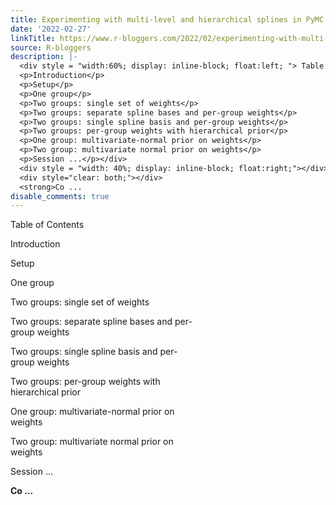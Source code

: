 ```yaml
---
title: Experimenting with multi-level and hierarchical splines in PyMC
date: '2022-02-27'
linkTitle: https://www.r-bloggers.com/2022/02/experimenting-with-multi-level-and-hierarchical-splines-in-pymc/
source: R-bloggers
description: |-
  <div style = "width:60%; display: inline-block; float:left; "> Table of Contents</p>
  <p>Introduction</p>
  <p>Setup</p>
  <p>One group</p>
  <p>Two groups: single set of weights</p>
  <p>Two groups: separate spline bases and per-group weights</p>
  <p>Two groups: single spline basis and per-group weights</p>
  <p>Two groups: per-group weights with hierarchical prior</p>
  <p>One group: multivariate-normal prior on weights</p>
  <p>Two group: multivariate normal prior on weights</p>
  <p>Session ...</p></div>
  <div style = "width: 40%; display: inline-block; float:right;"></div>
  <div style="clear: both;"></div>
  <strong>Co ...
disable_comments: true
---
```

<div style = "width:60%; display: inline-block; float:left; "> Table of Contents</p>
<p>Introduction</p>
<p>Setup</p>
<p>One group</p>
<p>Two groups: single set of weights</p>
<p>Two groups: separate spline bases and per-group weights</p>
<p>Two groups: single spline basis and per-group weights</p>
<p>Two groups: per-group weights with hierarchical prior</p>
<p>One group: multivariate-normal prior on weights</p>
<p>Two group: multivariate normal prior on weights</p>
<p>Session ...</p></div>
<div style = "width: 40%; display: inline-block; float:right;"></div>
<div style="clear: both;"></div>
<strong>Co ...